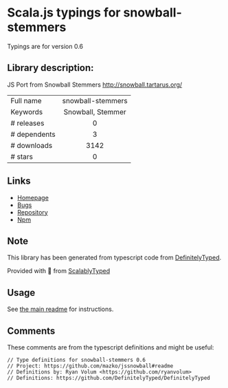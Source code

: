
# Scala.js typings for snowball-stemmers

Typings are for version 0.6

## Library description:
JS Port from Snowball Stemmers http://snowball.tartarus.org/

|                    |                 |
| ------------------ | :-------------: |
| Full name          | snowball-stemmers |
| Keywords           | Snowball, Stemmer |
| # releases         | 0 |
| # dependents       | 3 |
| # downloads        | 3142 |
| # stars            | 0 |

## Links
- [Homepage](https://github.com/mazko/jssnowball#readme)
- [Bugs](https://github.com/mazko/jssnowball/issues)
- [Repository](https://github.com/mazko/jssnowball)
- [Npm](https://www.npmjs.com/package/snowball-stemmers)
    


## Note
This library has been generated from typescript code from [DefinitelyTyped](https://definitelytyped.org).

Provided with :purple_heart: from [ScalablyTyped](https://github.com/oyvindberg/ScalablyTyped)

## Usage
See [the main readme](../../readme.md) for instructions.

## Comments

These comments are from the typescript definitions and might be useful:
```
// Type definitions for snowball-stemmers 0.6
// Project: https://github.com/mazko/jssnowball#readme
// Definitions by: Ryan Volum <https://github.com/ryanvolum>
// Definitions: https://github.com/DefinitelyTyped/DefinitelyTyped

```

